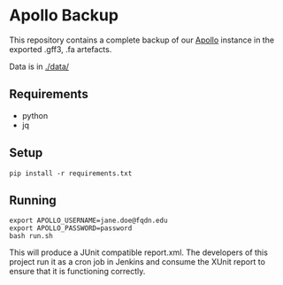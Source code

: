 # Apollo Backup

This repository contains a complete backup of our [Apollo](https://cpt.tamu.edu/apollo/) instance in the exported .gff3, .fa
artefacts.

Data is in [./data/](./data/)

## Requirements

- python
- jq

## Setup

```
pip install -r requirements.txt
```

## Running

```
export APOLLO_USERNAME=jane.doe@fqdn.edu
export APOLLO_PASSWORD=password
bash run.sh
```

This will produce a JUnit compatible report.xml. The developers of this project
run it as a cron job in Jenkins and consume the XUnit report to ensure that it
is functioning correctly.
